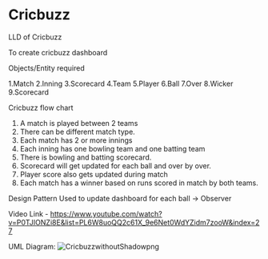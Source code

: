 # Cricbuzz
LLD of Cricbuzz

To create cricbuzz dashboard

Objects/Entity required

1.Match
2.Inning
3.Scorecard
4.Team
5.Player
6.Ball
7.Over
8.Wicker
9.Scorecard

Cricbuzz flow chart

1. A match is played between 2 teams
2. There can be different match type.
3. Each match has 2 or more innings
4. Each inning has one bowling team and one batting team
5. There is bowling and batting scorecard.
6. Scorecard will get updated for each ball and over by over.
7. Player score also gets updated during match
8. Each match has a winner based on runs scored in match by both teams.

Design Pattern Used to update dashboard for each ball -> Observer


Video Link - https://www.youtube.com/watch?v=P0TJIONZi8E&list=PL6W8uoQQ2c61X_9e6Net0WdYZidm7zooW&index=27

UML Diagram:
![CricbuzzwithoutShadowpng](https://github.com/Namansaraswat7/Cricbuzz/assets/34354967/5bbe42c4-20d9-4796-be68-fa9d13d2db25)


